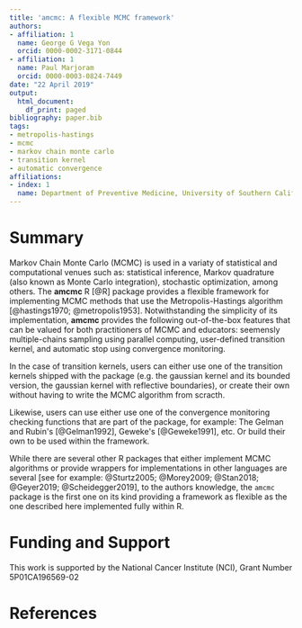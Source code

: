 ```yaml
---
title: 'amcmc: A flexible MCMC framework'
authors:
- affiliation: 1
  name: George G Vega Yon
  orcid: 0000-0002-3171-0844
- affiliation: 1
  name: Paul Marjoram
  orcid: 0000-0003-0824-7449
date: "22 April 2019"
output:
  html_document:
    df_print: paged
bibliography: paper.bib
tags:
- metropolis-hastings
- mcmc
- markov chain monte carlo
- transition kernel
- automatic convergence
affiliations:
- index: 1
  name: Department of Preventive Medicine, University of Southern California
---
```


# Summary

Markov Chain Monte Carlo (MCMC) is used in a variaty of statistical and computational venues such as: statistical inference, Markov quadrature (also known as Monte Carlo integration), stochastic optimization, among others. The **amcmc** R [@R] package provides a flexible framework for implementing MCMC methods that use the Metropolis-Hastings algorithm [@hastings1970; @metropolis1953]. Notwithstanding the simplicity of its implementation, **amcmc** provides the following out-of-the-box features that can be valued for both practitioners of MCMC and educators: seemensly multiple-chains sampling using parallel computing, user-defined transition kernel, and automatic stop using convergence monitoring.

In the case of transition kernels, users can either use one of the transition kernels shipped with the package (e.g. the gaussian kernel and its bounded version, the gaussian kernel with reflective boundaries), or create their own without having to write the MCMC algorithm from scracth.

Likewise, users can use either use one of the convergence monitoring checking functions that are part of the package, for example: The Gelman and Rubin's [@Gelman1992], Geweke's [@Geweke1991], etc. Or build their own to be used within the framework.

While there are several other R packages that either implement MCMC algorithms or provide wrappers for implementations in other languages are several [see for example: @Sturtz2005; @Morey2009; @Stan2018; @Geyer2019; @Scheidegger2019], to the authors knowledge, the `amcmc` package is the first one on its kind providing a framework as flexible as the one described here implemented fully within R.

# Funding and Support

This work is supported by the National Cancer Institute (NCI), Grant Number 5P01CA196569-02

# References
